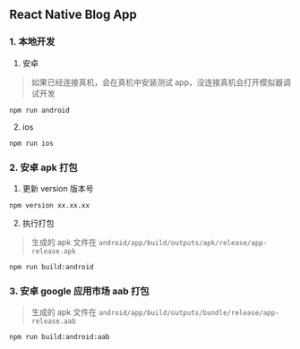 ## React Native Blog App

### 1. 本地开发

1. 安卓

> 如果已经连接真机，会在真机中安装测试 app，没连接真机会打开模拟器调试开发

```
npm run android
```

2. ios

```
npm run ios
```

### 2. 安卓 apk 打包

1. 更新 version 版本号

```
npm version xx.xx.xx
```

2. 执行打包

> 生成的 apk 文件在 `android/app/build/outputs/apk/release/app-release.apk`

```
npm run build:android
```

### 3. 安卓 google 应用市场 aab 打包

> 生成的 apk 文件在 `android/app/build/outputs/bundle/release/app-release.aab`

```
npm run build:android:aab
```

